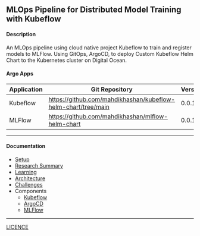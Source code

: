 MLOps Pipeline for Distributed Model Training with Kubeflow
---

#### Description

An MLOps pipeline using cloud native project Kubeflow to train and register models to MLFlow. Using GitOps, ArgoCD, to deploy Custom Kubeflow Helm Chart to the Kubernetes cluster on Digital Ocean.

#### Argo Apps

| Application | Git Repository | Version |
| - | - | - |
| Kubeflow | https://github.com/mahdikhashan/kubeflow-helm-chart/tree/main | 0.0.1 |
| MLFlow | https://github.com/mahdikhashan/mlflow-helm-chart | 0.0.1 |

---

#### Documentation

- [Setup](./docs/SETUP.md)
- [Research Summary](./docs/RESEARCH_SUMMARY.md)
- [Learning](./docs/LEARNINGS.md)
- [Architecture](./docs/ARCH.md)
- [Challenges](./docs/CHALLENGES.md)
- Components
  - [Kubeflow](./docs/KUEBFLOW.md)
  - [ArgoCD](./docs/ARGO.md)
  - [MLFlow](./apps/registry/mlflow/README.md)

--- 

[LICENCE](./LICENSE)

